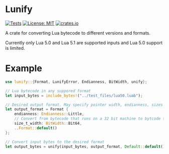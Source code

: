 # Lunify

[![Tests](https://github.com/ve5li/lunify/workflows/Tests/badge.svg)](https://github.com/ve5li/lunify/actions?query=workflow%3ATests)
[![License: MIT](https://img.shields.io/badge/License-MIT-green.svg)](https://opensource.org/licenses/MIT)
[![crates.io](https://img.shields.io/crates/v/lunify.svg)](https://crates.io/crates/lunify)

A crate for converting Lua bytecode to different versions and formats.

Currently only Lua 5.0 and Lua 5.1 are supported inputs and Lua 5.0 support is limited.

# Example

```rust
use lunify::{Format, LunifyError, Endianness, BitWidth, unify};

// Lua bytecode in any suppored format
let input_bytes = include_bytes!("../test_files/lua50.luab");

// Desired output format. May specify pointer width, endianness, sizes of datatypes, ...
let output_format = Format {
    endianness: Endianness::Little,
    // Convert from bytecode that runs on a 32 bit machine to bytcode that runs on a 64 bit machine
    size_t_width: BitWidth::Bit64,
    ..Format::default()
};

// Convert input bytes to the desired format
let output_bytes = unify(input_bytes, output_format, Default::default());
```
